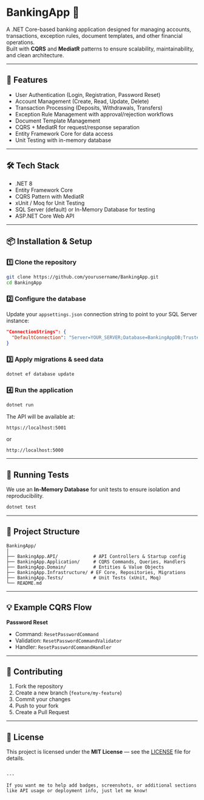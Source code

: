 # BankingApp 🏦

A .NET Core-based banking application designed for managing accounts, transactions, exception rules, document templates, and other financial operations.  
Built with **CQRS** and **MediatR** patterns to ensure scalability, maintainability, and clean architecture.

---

## 🚀 Features

- User Authentication (Login, Registration, Password Reset)  
- Account Management (Create, Read, Update, Delete)  
- Transaction Processing (Deposits, Withdrawals, Transfers)  
- Exception Rule Management with approval/rejection workflows  
- Document Template Management  
- CQRS + MediatR for request/response separation  
- Entity Framework Core for data access  
- Unit Testing with in-memory database  

---

## 🛠 Tech Stack

- .NET 8  
- Entity Framework Core  
- CQRS Pattern with MediatR  
- xUnit / Moq for Unit Testing  
- SQL Server (default) or In-Memory Database for testing  
- ASP.NET Core Web API  

---

## 📦 Installation & Setup

### 1️⃣ Clone the repository

```bash
git clone https://github.com/yourusername/BankingApp.git
cd BankingApp
````

### 2️⃣ Configure the database

Update your `appsettings.json` connection string to point to your SQL Server instance:

```json
"ConnectionStrings": {
  "DefaultConnection": "Server=YOUR_SERVER;Database=BankingAppDB;Trusted_Connection=True;TrustServerCertificate=True;"
}
```

### 3️⃣ Apply migrations & seed data

```bash
dotnet ef database update
```

### 4️⃣ Run the application

```bash
dotnet run
```

The API will be available at:

```
https://localhost:5001
```

or

```
http://localhost:5000
```

---

## 🧪 Running Tests

We use an **In-Memory Database** for unit tests to ensure isolation and reproducibility.

```bash
dotnet test
```

---

## 📂 Project Structure

```
BankingApp/
│
├── BankingApp.API/             # API Controllers & Startup config
├── BankingApp.Application/     # CQRS Commands, Queries, Handlers
├── BankingApp.Domain/          # Entities & Value Objects
├── BankingApp.Infrastructure/ # EF Core, Repositories, Migrations
├── BankingApp.Tests/           # Unit Tests (xUnit, Moq)
└── README.md
```

---

## 💡 Example CQRS Flow

**Password Reset**

* Command: `ResetPasswordCommand`
* Validation: `ResetPasswordCommandValidator`
* Handler: `ResetPasswordCommandHandler`

---

## 🤝 Contributing

1. Fork the repository
2. Create a new branch (`feature/my-feature`)
3. Commit your changes
4. Push to your fork
5. Create a Pull Request

---

## 📜 License

This project is licensed under the **MIT License** — see the [LICENSE](LICENSE) file for details.

```

---

If you want me to help add badges, screenshots, or additional sections like API usage or deployment info, just let me know!
```



